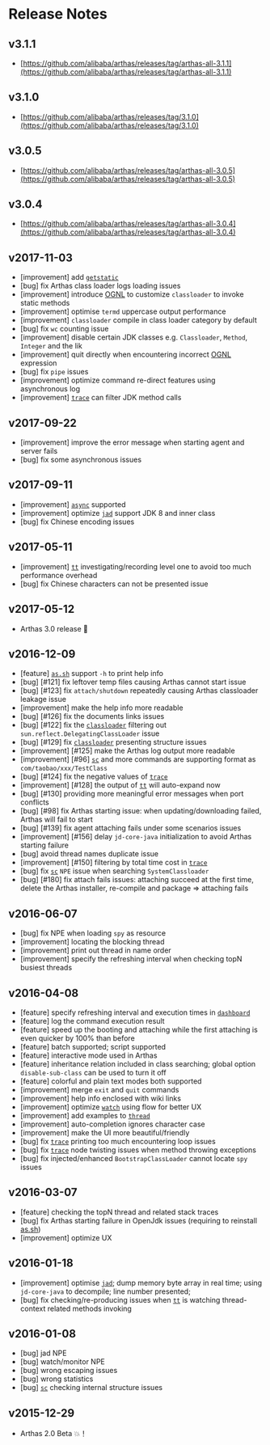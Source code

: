 Release Notes
=============


v3.1.1
---

* [https://github.com/alibaba/arthas/releases/tag/arthas-all-3.1.1](https://github.com/alibaba/arthas/releases/tag/arthas-all-3.1.1)

v3.1.0
---

* [https://github.com/alibaba/arthas/releases/tag/3.1.0](https://github.com/alibaba/arthas/releases/tag/3.1.0)


v3.0.5
---

* [https://github.com/alibaba/arthas/releases/tag/arthas-all-3.0.5](https://github.com/alibaba/arthas/releases/tag/arthas-all-3.0.5)

v3.0.4
---

* [https://github.com/alibaba/arthas/releases/tag/arthas-all-3.0.4](https://github.com/alibaba/arthas/releases/tag/arthas-all-3.0.4)


v2017-11-03
----

* [improvement] add [`getstatic`](getstatic.md)
* [bug] fix Arthas class loader logs loading issues
* [improvement] introduce [OGNL](https://en.wikipedia.org/wiki/OGNL) to customize `classloader` to invoke static methods
* [improvement] optimise `termd` uppercase output performance 
* [improvement] `classloader` compile in class loader category by default
* [bug] fix `wc` counting issue
* [improvement] disable certain JDK classes e.g. `Classloader`, `Method`, `Integer` and the lik
* [improvement] quit directly when encountering incorrect [OGNL](https://en.wikipedia.org/wiki/OGNL) expression
* [bug] fix `pipe` issues
* [improvement] optimize command re-direct features using asynchronous log
* [improvement] [`trace`](trace.md) can filter JDK method calls

v2017-09-22
----

* [improvement] improve the error message when starting agent and server fails
* [bug] fix some asynchronous issues

v2017-09-11
----

* [improvement] [`async`](async.md) supported
* [improvement] optimize [`jad`](jad.md) support JDK 8 and inner class
* [bug] fix Chinese encoding issues

v2017-05-11
----

* [improvement] [`tt`](tt.md) investigating/recording level one to avoid too much performance overhead
* [bug] fix Chinese characters can not be presented issue

v2017-05-12
----

* Arthas 3.0 release :confetti_ball:

v2016-12-09
----

* [feature] [`as.sh`](https://github.com/alibaba/arthas/blob/master/bin/as.sh) support `-h` to print help info
* [bug] [#121] fix leftover temp files causing Arthas cannot start issue
* [bug] [#123] fix `attach/shutdown` repeatedly causing Arthas classloader leakage issue
* [improvement] make the help info more readable
* [bug] [#126] fix the documents links issues 
* [bug] [#122] fix the [`classloader`](classloader.md) filtering out `sun.reflect.DelegatingClassLoader` issue
* [bug] [#129] fix [`classloader`](classloader.md) presenting structure issues
* [improvement]  [#125] make the Arthas log output more readable
* [improvement]  [#96] [`sc`](sc.md) and more commands are supporting format as `com/taobao/xxx/TestClass`
* [bug] [#124] fix the negative values of [`trace`](trace.md)
* [improvement]  [#128] the output of [`tt`](tt.md) will auto-expand now
* [bug] [#130] providing more meaningful error messages when port conflicts
* [bug] [#98] fix Arthas starting issue: when updating/downloading failed, Arthas will fail to start
* [bug] [#139] fix agent attaching fails under some scenarios issues
* [improvement]  [#156] delay `jd-core-java` initialization to avoid Arthas starting failure
* [bug] avoid thread names duplicate issue
* [improvement]  [#150] filtering by total time cost in [`trace`](trace.md) 
* [bug] fix [`sc`](sc.md) `NPE` issue when searching `SystemClassloader` 
* [bug] [#180] fix attach fails issues: attaching succeed at the first time, delete the Arthas installer, re-compile and package => attaching fails


v2016-06-07
----

* [bug] fix NPE when loading `spy` as resource
* [improvement] locating the blocking thread 
* [improvement] print out thread in name order
* [improvement] specify the refreshing interval when checking topN busiest threads

v2016-04-08
----

* [feature]  specify refreshing interval and execution times in [`dashboard`](dashboard.md)
* [feature]  log the command execution result
* [feature]  speed up the booting and attaching while the first attaching is even quicker by 100% than before
* [feature]  batch supported; script supported
* [feature]  interactive mode used in Arthas 
* [feature]  inheritance relation included in class searching; global option `disable-sub-class` can be used to turn it off
* [feature]  colorful and plain text modes both supported
* [improvement]  merge `exit` and `quit` commands
* [improvement]  help info enclosed with wiki links 
* [improvement]  optimize [`watch`](watch.md) using flow for better UX
* [improvement]  add examples to [`thread`](thread.md)
* [improvement]  auto-completion ignores character case
* [improvement]  make the UI more beautiful/friendly
* [bug] fix [`trace`](trace.md) printing too much encountering loop issues
* [bug] fix [`trace`](trace.md) node twisting issues when method throwing exceptions
* [bug] fix injected/enhanced `BootstrapClassLoader` cannot locate `spy` issues

v2016-03-07
----

* [feature] checking the topN thread and related stack traces
* [bug] fix Arthas starting failure in OpenJdk issues (requiring to reinstall [as.sh](https://github.com/alibaba/arthas/blob/master/bin/as.sh))
* [improvement] optimize UX


v2016-01-18
----

* [improvement]  optimise [`jad`](jad.md); dump memory byte array in real time; using `jd-core-java` to decompile; line number presented;
* [bug] fix checking/re-producing issues when [`tt`](tt.md) is watching thread-context related methods invoking

v2016-01-08
----

* [bug] jad NPE
* [bug] watch/monitor NPE
* [bug] wrong escaping issues
* [bug] wrong statistics
* [bug] [`sc`](sc.md) checking internal structure issues

v2015-12-29
---

* Arthas 2.0 Beta :boom:！
